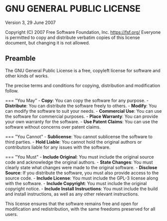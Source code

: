 # GNU GENERAL PUBLIC LICENSE
Version 3, 29 June 2007

Copyright (C) 2007 Free Software Foundation, Inc. <https://fsf.org/> Everyone is permitted to copy and distribute verbatim copies of this license document, but changing it is not allowed.

## Preamble

The GNU General Public License is a free, copyleft license for software and other kinds of works.

The precise terms and conditions for copying, distribution and modification follow.

=== "You May"
    - **Copy**: You can copy the software for any purpose.
    - **Distribute**: You can distribute the software freely to others.
    - **Modify**: You can modify the software to suit your needs.
    - **Commercial Use**: You can use the software for commercial purposes.
    - **Place Warranty**: You can provide your own warranty for the software.
    - **Use Patent Claims**: You can use the software without concerns over patent claims.

=== "You Cannot"
    - **Sublicense**: You cannot sublicense the software to third parties.
    - **Hold Liable**: You cannot hold the original authors or contributors liable for any issues with the software.

=== "You Must"
    - **Include Original**: You must include the original source code and acknowledge the original authors.
    - **State Changes**: You must clearly state what changes were made to the original software.
    - **Disclose Source**: If you distribute the software, you must also provide access to the source code.
    - **Include License**: You must include the GPL-3 license along with the software.
    - **Include Copyright**: You must include the original copyright notice.
    - **Include Install Instructions**: You must include the build and install instructions, as well as any other relevant instructions.

This license ensures that the software remains free and open for modification and redistribution, with the same freedoms preserved for all users.
